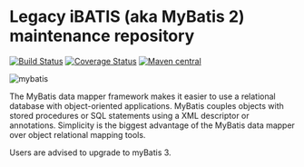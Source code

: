 Legacy iBATIS (aka MyBatis 2) maintenance repository
====================================================

[![Build Status](https://travis-ci.org/mybatis/ibatis-2.svg?branch=master)](https://travis-ci.org/mybatis/ibatis-2)
[![Coverage Status](https://coveralls.io/repos/mybatis/mybatis-2/badge.svg?branch=master&service=github)](https://coveralls.io/github/mybatis/mybatis-2?branch=master)
[![Maven central](https://maven-badges.herokuapp.com/maven-central/org.mybatis/mybatis/badge.svg)](https://maven-badges.herokuapp.com/maven-central/org.mybatis/mybatis)

![mybatis](http://mybatis.github.io/images/mybatis-logo.png)

The MyBatis data mapper framework makes it easier to use a relational database with object-oriented applications.
MyBatis couples objects with stored procedures or SQL statements using a XML descriptor or annotations.
Simplicity is the biggest advantage of the MyBatis data mapper over object relational mapping tools.

Users are advised to upgrade to myBatis 3.
